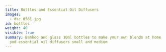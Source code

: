 ```yaml
---
title: Bottles and Essential Oil Diffusers
images:
  - dsc_0561.jpg
id: bottles
weight: 40
visible: true
summary: Bamboo and glass 10ml bottles to make your own blends at home. Banksia
  pod essential oil diffusers small and medium
---
```


